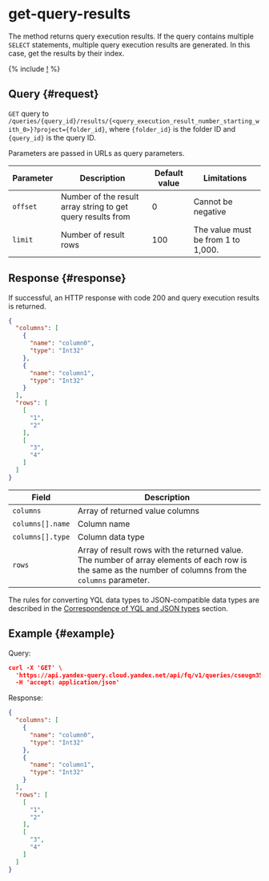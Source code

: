 # get-query-results

The method returns query execution results. If the query contains multiple `SELECT` statements, multiple query execution results are generated. In this case, get the results by their index.

{% include [!](../../_includes/api-common.md) %}

## Query {#request}

`GET` query to `/queries/{query_id}/results/{<query_execution_result_number_starting_with_0>}?project={folder_id}`, where `{folder_id}` is the folder ID and `{query_id}` is the query ID.

Parameters are passed in URLs as query parameters.

| Parameter | Description | Default value | Limitations |
| ----- | ----- | ----- | ----- |
| `offset` | Number of the result array string to get query results from | 0 | Cannot be negative |
| `limit` | Number of result rows | 100 | The value must be from 1 to 1,000. |

## Response {#response}

If successful, an HTTP response with code 200 and query execution results is returned.

```json
{
  "columns": [
    {
      "name": "column0",
      "type": "Int32"
    },
    {
      "name": "column1",
      "type": "Int32"
    }    
  ],
  "rows": [
    [
      "1",
      "2"
    ],
    [
      "3",
      "4"
    ]    
  ]
}
```

| Field | Description |
| ----- | ----- |
| `columns` | Array of returned value columns |
| `columns[].name` | Column name |
| `columns[].type` | Column data type |
| `rows` | Array of result rows with the returned value. The number of array elements of each row is the same as the number of columns from the `columns` parameter. |

The rules for converting YQL data types to JSON-compatible data types are described in the [Correspondence of YQL and JSON types](../yql-json-conversion-rules.md) section.

## Example {#example}

Query:

```json
curl -X 'GET' \
  'https://api.yandex-query.cloud.yandex.net/api/fq/v1/queries/cseugn35bc3r5lrmbnt7/results/0?project=b1gaue5b382mmmlolb1k&offset=0&limit=100' \
  -H 'accept: application/json'
```

Response:

```json
{
  "columns": [
    {
      "name": "column0",
      "type": "Int32"
    },
    {
      "name": "column1",
      "type": "Int32"
    }    
  ],
  "rows": [
    [
      "1",
      "2"
    ],
    [
      "3",
      "4"
    ]
  ]
}
```
